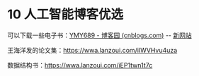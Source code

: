 # 10 人工智能博客优选

可以下载一些电子书：[YMY689 - 博客园 (cnblogs.com)](https://www.cnblogs.com/johngo/) -- [新网站](https://www.johngo689.com/)

王海洋发的论文集：https://wwa.lanzoui.com/iIWVHvu4uza

数据结构书：https://wwa.lanzoui.com/iEP1twn1t7c

